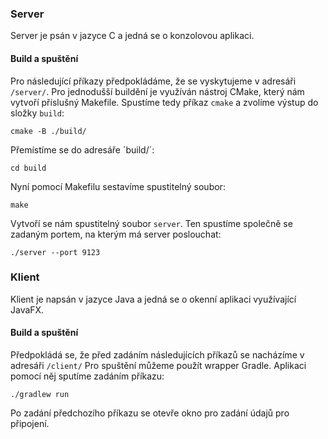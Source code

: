 ### Server
Server je psán v jazyce C a jedná se o konzolovou aplikaci.
#### Build a spuštění
Pro následující příkazy předpokládáme, že se vyskytujeme v adresáři `/server/`.
Pro jednodušší buildění je využíván nástroj CMake, který nám vytvoří příslušný Makefile.
Spustíme tedy příkaz `cmake` a zvolíme výstup do složky `build`:
```
cmake -B ./build/
```
Přemístíme se do adresáře ´build/´:
```
cd build
```
Nyní pomocí Makefilu sestavíme spustitelný soubor:
```
make
```

Vytvoří se nám spustitelný soubor ```server```. Ten spustíme společně se zadaným portem, na kterým má server poslouchat:
```
./server --port 9123
```

### Klient
Klient je napsán v jazyce Java a jedná se o okenní aplikaci využívající JavaFX.
#### Build a spuštění
Předpokládá se, že před zadáním následujících příkazů se nacházíme v adresáři `/client/`
Pro spuštění můžeme použít wrapper Gradle. Aplikaci pomocí něj sputíme zadáním příkazu:
```
./gradlew run
```
Po zadání předchozího příkazu se otevře okno pro zadání údajů pro připojení.
